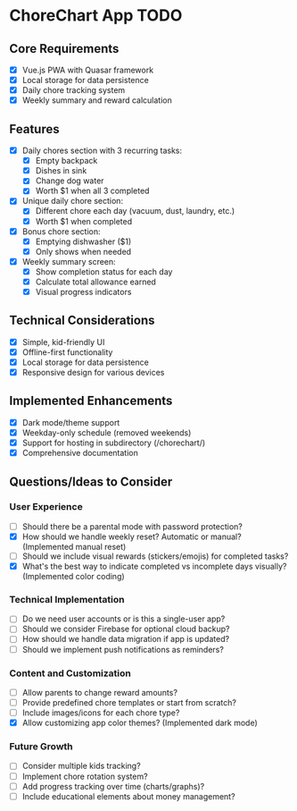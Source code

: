 # ChoreChart App TODO

## Core Requirements
- [x] Vue.js PWA with Quasar framework
- [x] Local storage for data persistence
- [x] Daily chore tracking system
- [x] Weekly summary and reward calculation

## Features
- [x] Daily chores section with 3 recurring tasks:
  - [x] Empty backpack
  - [x] Dishes in sink
  - [x] Change dog water
  - [x] Worth $1 when all 3 completed

- [x] Unique daily chore section:
  - [x] Different chore each day (vacuum, dust, laundry, etc.)
  - [x] Worth $1 when completed

- [x] Bonus chore section:
  - [x] Emptying dishwasher ($1)
  - [x] Only shows when needed

- [x] Weekly summary screen:
  - [x] Show completion status for each day
  - [x] Calculate total allowance earned
  - [x] Visual progress indicators

## Technical Considerations
- [x] Simple, kid-friendly UI
- [x] Offline-first functionality
- [x] Local storage for data persistence
- [x] Responsive design for various devices

## Implemented Enhancements
- [x] Dark mode/theme support
- [x] Weekday-only schedule (removed weekends)
- [x] Support for hosting in subdirectory (/chorechart/)
- [x] Comprehensive documentation

## Questions/Ideas to Consider

### User Experience
- [ ] Should there be a parental mode with password protection?
- [x] How should we handle weekly reset? Automatic or manual? (Implemented manual reset)
- [ ] Should we include visual rewards (stickers/emojis) for completed tasks?
- [x] What's the best way to indicate completed vs incomplete days visually? (Implemented color coding)

### Technical Implementation
- [ ] Do we need user accounts or is this a single-user app?
- [ ] Should we consider Firebase for optional cloud backup?
- [ ] How should we handle data migration if app is updated?
- [ ] Should we implement push notifications as reminders?

### Content and Customization
- [ ] Allow parents to change reward amounts?
- [ ] Provide predefined chore templates or start from scratch?
- [ ] Include images/icons for each chore type?
- [x] Allow customizing app color themes? (Implemented dark mode)

### Future Growth
- [ ] Consider multiple kids tracking?
- [ ] Implement chore rotation system?
- [ ] Add progress tracking over time (charts/graphs)?
- [ ] Include educational elements about money management?